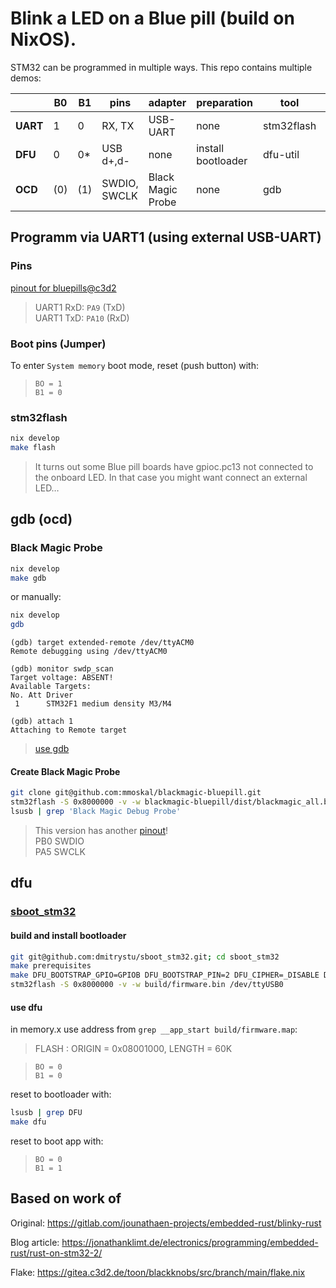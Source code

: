 # Blink a LED on a Blue pill (build on NixOS).

STM32 can be programmed in multiple ways. This repo contains multiple demos:

|          | B0  | B1  | pins         | adapter           | preparation        | tool       | demo       |
| -------- | --- | --- | ------------ | ----------------- | ------------------ | ---------- | ---------- |
| **UART** | 1   | 0   | RX, TX       | USB-UART          | none               | stm32flash | make flash |
| **DFU**  | 0   | 0*  | USB d+,d-    | none              | install bootloader | dfu-util   | make dfu   |
| **OCD**  | (0) | (1) | SWDIO, SWCLK | Black Magic Probe | none               | gdb        | make gdb   |


## Programm via UART1 (using external USB-UART)

### Pins
[pinout for bluepills@c3d2](./pinout.md)

> UART1 RxD: `PA9` (TxD)  
> UART1 TxD: `PA10` (RxD)

### Boot pins (Jumper)
To enter `System memory` boot mode, reset (push button) with:
> `BO = 1`  
> `B1 = 0`

### stm32flash
```sh
nix develop
make flash
```

> It turns out some Blue pill boards have gpioc.pc13 not connected to the onboard LED.
> In that case you might want connect an external LED…


## gdb (ocd)

### Black Magic Probe
```sh
nix develop
make gdb
```

or manually:

```sh
nix develop
gdb
```

```gdb
(gdb) target extended-remote /dev/ttyACM0
Remote debugging using /dev/ttyACM0

(gdb) monitor swdp_scan
Target voltage: ABSENT!
Available Targets:
No. Att Driver
 1      STM32F1 medium density M3/M4

(gdb) attach 1
Attaching to Remote target
```

> [use gdb](https://black-magic.org/usage/gdb-commands.html)


#### Create Black Magic Probe
```sh
git clone git@github.com:mmoskal/blackmagic-bluepill.git
stm32flash -S 0x8000000 -v -w blackmagic-bluepill/dist/blackmagic_all.bin /dev/ttyUSB0
lsusb | grep 'Black Magic Debug Probe'
```
> This version has another [pinout](https://github.com/mmoskal/blackmagic-bluepill?tab=readme-ov-file#pinout)!  
> PB0	SWDIO  
> PA5	SWCLK

<!-- TODO instructions for building https://github.com/blackmagic-debug/blackmagic -->


## dfu

### [sboot\_stm32](https://github.com/dmitrystu/sboot_stm32)

#### build and install bootloader
```sh
git git@github.com:dmitrystu/sboot_stm32.git; cd sboot_stm32
make prerequisites
make DFU_BOOTSTRAP_GPIO=GPIOB DFU_BOOTSTRAP_PIN=2 DFU_CIPHER=_DISABLE DFU_DETACH=_ENABLE stm32f103x8
stm32flash -S 0x8000000 -v -w build/firmware.bin /dev/ttyUSB0
```

#### use dfu
in memory.x use address from `grep __app_start build/firmware.map`:
> FLASH : ORIGIN = 0x08001000, LENGTH = 60K

> `BO = 0`  
> `B1 = 0`

reset to bootloader with:
```sh
lsusb | grep DFU
make dfu
```

reset to boot app with:
> `BO = 0`  
> `B1 = 1`


## Based on work of

Original: https://gitlab.com/jounathaen-projects/embedded-rust/blinky-rust

Blog article: https://jonathanklimt.de/electronics/programming/embedded-rust/rust-on-stm32-2/

Flake: https://gitea.c3d2.de/toon/blackknobs/src/branch/main/flake.nix

